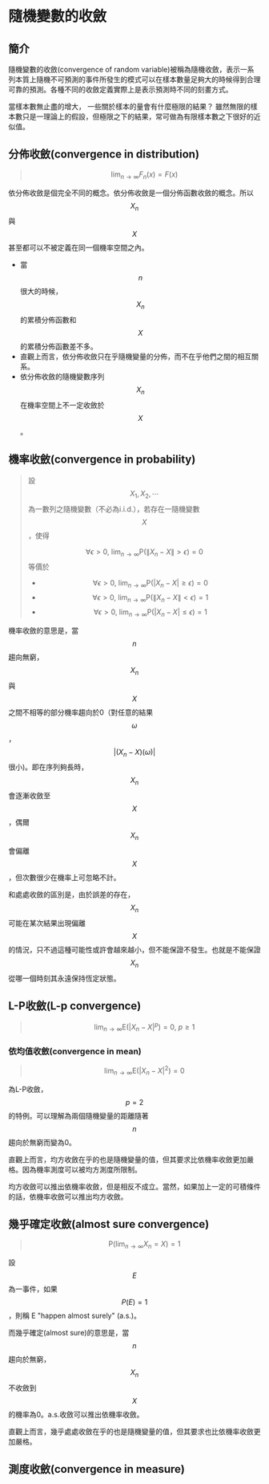 # 隨機變數的收斂

## 簡介

隨機變數的收斂\(convergence of random variable\)被稱為隨機收斂，表示一系列本質上隨機不可預測的事件所發生的模式可以在樣本數量足夠大的時候得到合理可靠的預測。各種不同的收斂定義實際上是表示預測時不同的刻畫方式。

當樣本數無止盡的增大， 一些關於樣本的量會有什麼極限的結果？ 雖然無限的樣本數只是一理論上的假設，但極限之下的結果，常可做為有限樣本數之下很好的近似值。

## 分佈收斂\(convergence in distribution\)

> $$\displaystyle \lim_{ n \rightarrow \infty}F_n(x) = F(x)$$

依分佈收斂是個完全不同的概念。依分佈收斂是一個分佈函數收斂的概念。所以$$X_n$$與$$X$$甚至都可以不被定義在同一個機率空間之內。

* 當$$n$$很大的時候，$$X_n$$的累積分佈函數和$$X$$的累積分佈函數差不多。
* 直觀上而言，依分佈收斂只在乎隨機變量的分佈，而不在乎他們之間的相互關系。
* 依分佈收斂的隨機變數序列$$X_n$$在機率空間上不一定收斂於$$X$$。

## 機率收斂\(convergence in probability\)

> 設 $$X_1,X_2, \cdots$$為一數列之隨機變數（不必為i.i.d.），若存在一隨機變數 $$X$$，使得
>
> $$\displaystyle \forall \epsilon >0, ~\lim_{n \rightarrow \infty}\mathrm{P}(\| X_n -X\|>\epsilon) = 0$$  等價於
>
> * $$\displaystyle \forall \epsilon >0, ~ \lim_{n \rightarrow \infty} \mathrm{P}(|X_n -X| \geq \epsilon) = 0$$
> * $$\displaystyle \forall \epsilon >0, ~ \lim_{n \rightarrow \infty} \mathrm{P}(\|X_n -X\| < \epsilon) = 1$$
> * $$\displaystyle \forall \epsilon >0, ~ \lim_{n \rightarrow \infty} \mathrm{P}(|X_n -X| \leq \epsilon) = 1$$

機率收斂的意思是，當$$n$$趨向無窮，$$X_n$$與$$X$$之間不相等的部分機率趨向於0（對任意的結果$$\omega$$，$$|(X_n -X)(\omega) |$$很小\)。即在序列夠長時，$$X_n$$會逐漸收斂至$$X$$，偶爾$$X_n$$會偏離$$X$$，但次數很少在機率上可忽略不計。

和處處收斂的區別是，由於誤差的存在，$$X_n$$可能在某次結果出現偏離$$X$$的情況，只不過這種可能性或許會越來越小，但不能保證不發生。也就是不能保證$$X_n$$從哪一個時刻其永遠保持恆定狀態。

## L-P收斂\(L-p convergence\)

> $$\displaystyle \lim_{n \rightarrow \infty} \mathrm{E}(|X_n -X|^p)=0, ~p\geq 1$$

### 依均值收斂\(convergence in mean\)

> $$\displaystyle \lim_{n \rightarrow \infty} \mathrm{E}(| X_n -X|^2)=0$$

為L-P收斂，$$p=2$$的特例。可以理解為兩個隨機變量的距離隨著$$n$$趨向於無窮而變為0。

直觀上而言，均方收斂在乎的也是隨機變量的值，但其要求比依機率收斂更加嚴格。因為機率測度可以被均方測度所限制。

均方收斂可以推出依機率收斂，但是相反不成立。當然，如果加上一定的可積條件的話，依機率收斂可以推出均方收斂。

## 幾乎確定收斂\(almost sure convergence\)

> $$\displaystyle \mathrm{P}(\lim_{n \rightarrow \infty}X_n = X)=1$$

設$$ E$$ 為一事件，如果 $$P (E) = 1$$，則稱 E "happen almost surely" \(a.s.\)。

而幾乎確定\(almost sure\)的意思是，當$$n$$趨向於無窮，$$X_n$$不收斂到$$X$$的機率為0。a.s.收斂可以推出依機率收斂。

直觀上而言，幾乎處處收斂在乎的也是隨機變量的值，但其要求也比依機率收斂更加嚴格。

## 測度收斂\(convergence in measure\)



